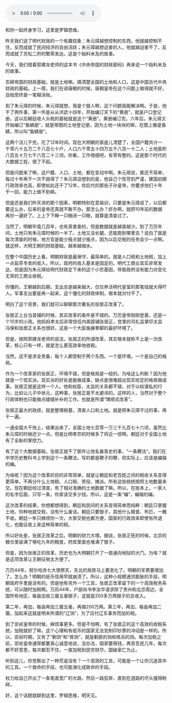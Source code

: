 <audio src="http://igetoss.cdn.igetget.com/mp3/201809/25/201809252103559407468959.mp3" controls="controls">您的浏览器不支持 audio 标签。</audio><p>和你一起终身学习，这里是罗辑思维。</p><p>昨天我们说了明代财政的一个有趣现象：朱元璋越想控制的东西，他就越控制不住，反而成就了民间经济的自由活跃；朱元璋越想迫害的人，他就越迫害不了，反而成就了苏松二府的繁荣发达。这是个始料未及的故事。</p><p>今天，我们借着郭建龙老师的这本书《中央帝国的财政密码》再来说一个始料未及的故事。</p><p>农耕帝国的财政基础，就是土地嘛。搞清楚全国的土地和人口，这是中国古代中央财政的基础。上一周，我们在讲唐朝的时候，唐朝皇帝在这个问题上做得就不好，自始至终是一笔糊涂账。</p><p>到了朱元璋的时候，朱元璋就想，我是个狠人啊，这个问题我能解决啊。于是，他干了两件事，第一件是从从洪武十四年，开始编订天下的“黄册”，就是户口登记册。这以后朝廷收人头税的基础就是这个“黄册”。黄册编订完，六年后，朱元璋又开始编订“鱼鳞册”，就是带图的土地登记册，因为土地一块块的嘛，在图上像是鱼鳞，所以叫“鱼鳞册“。</p><p>这两个活儿干完，花了12年时间。现在大明朝的家底儿清楚了，全国户籍共计一千零六十五万二千八百七十户，人口六千零五十四万五千八百一十二人；土地面积八百五十万七千六百二十三顷。你看，工作很细吧，有零有整的。这是那个时代的大数据工程，很了不起。</p><p>但是问题来了啊，这户籍、人口、土地，都在变动中啊。朱元璋说，那还不简单，每过十年再干一次不就得了？朱元璋没想到的是，他自己个性苛刻严谨，建国初期行政效率也高，即使如此还干了12年，你后代的那些子孙皇帝，你要求他们十年干一回，能力上做不到嘛。</p><p>但是还是我们昨天讲的那个因素，明朝特别在意祖训，只要是朱元璋说了，以后都要这么办，后来的皇帝还真就不敢不办。那怎么办？好办啊，就把10年前的数据再抄一遍好了。上上下下睁一只眼闭一只眼，就算是清查过了。</p><p>当然了，明朝毕竟几百年，也有真普查的，但是数据就是越查越少。到了万历年间，土地只有朱元璋时候的一半了。土地又没长腿，还能跑到哪里去？说白了就是每次清查的时候，地方官是能少报点就少报点，因为以后交税的任务会少一点啊。就这样，大明王朝的财政基础，越来越缩水。</p><p>在整个中国历史上看，明朝财政是最保守，最简单的。就是人口税和土地税，加上一点盐茶专卖的收入，所以，政府的收入基本是固定的。明代工商业其实非常发达，但是因为朱元璋给明代财政定下来的这个小农基因，导致政府没有能力对变化无常的工商业收税。</p><p>你懂的，王朝越到后期，支出总是越来越大，仅仅养活明代皇室的那笔钱就大得吓人。军事支出要是再一起来，这个僵化的财政体制，根本就对付不了。</p><p>明白了这个背景，我们就可以聊聊那次著名的张居正改革了。</p><p>张居正上台当首辅的时候，其实改革的条件是不错的。万历皇帝刚刚登基，还是一个10岁的小孩。他妈妈李太后非常信任内阁首辅张居正，宫里的司礼监掌印太监冯保和张居正关系也很好。这是一个大臣施展拳脚的最好环境了。</p><p>但是，按照郭建龙老师的说法，张居正的所谓改革，其实根本就称不上是一次改革，核心只有一样，就是怎么更高效率地收税。</p><p>当然，这不是求全责备，每个人都受制于两个东西。一个是环境。一个是自己的格局。</p><p>作为一个改革家的张居正，环境不错，但是格局是一般的。为啥这么判断？因为他就是一个现实派。现实派的好处是能做成事，缺点是很难超出现实给定的格局做成事。张居正就是这样一个人。他和权臣，太监的关系都不错，对于以权谋私的行为，比如让儿子中状元，这种事，张居正是不太避讳的。这样的人，当然对于整个行政体制也只能做点缝缝补补的工作。也就是所谓“理顺式改革”。</p><p>张居正最大的政绩，就是整理税基，清查人口和土地。就是把朱元璋干过的事，再干一遍。</p><p>一通全国大干快上，结果出来了，全国土地七百零一万三千九百七十六顷，虽然比朱元璋的时候还少一点。但是比明孝宗的时候多了将近一倍啊。朝廷对于全国土地有了全新的掌控力。</p><p>有了这个大数据基础，张居正就干了那件让他名垂青史的事，“一条鞭法”。我们在中学历史教科书上学到这个一条鞭法，写的都是鞭子的鞭，但实际上，应该是编辑的编。</p><p>为啥呢？因为这个改革的目的非常简单，就是让朝廷和老百姓之间的税收关系变得更简单。不再分什么土地税、人口税、劳役、摊派。所有这些统统按照土地数量来交。现在朝廷经过清查，有了相对准确的土地数据了嘛。所以，在账本上，一家人的名字后面，只写一条，你家该交多少钱。所以，这是一条“编”，编辑的编。</p><p>这次改革的结果，你想都想得到，朝廷和民间的关系变得简单而纯粹：朝廷只掌握土地，你种地就交税，没有什么废话。朝廷只要银子，其他什么粮食、布匹，一概不收。朝廷一年只麻烦你一次，大家交税也都方便，国家的行政效率即使有所退化，也能征收上来这种简单的税。</p><p>所以好处是，张居正改革之后，明朝的财力大增。据说，张居正死的时候，北京的粮仓里装满了够吃九年的粮食，府库里面也堆满了银子。</p><p>但是，因为张居正的改革，历史也为大明朝打开了一扇通向地狱的大门。为啥？就是这项改革让王朝征税太方便了。</p><p>万历44年，努尔哈赤七大恨祭天，东北的局势马上要恶化了。明朝的军费要增加了。怎么办？明朝的纸币信用早就崩溃了。所以，这种小规模通货膨胀的手段，明朝政府手里是没有的。但是他有另外一个工具，张居正改革留下的一个高效税务系统，可以随时加税啊。万历44年，户部尚书李汝华请求除了贵州和北京周边，全国所有地区，每亩加收三厘五毫银子，这就是200多万两银子的总收入。</p><p>第二年，再加，每亩再加三厘五毫，再搞200万两。第三年，再加，每亩再加二厘。加起来这就是明末所谓的“辽饷”，为了应付辽东事务而加的税。</p><p>到了崇祯皇帝的时候，麻烦事更多。但是不怕啊，有了张居正的这个高效的收税系统，加税就好了嘛。这个心理和有纸币的国家无法克制印钞票的冲动是一样的。所以，崇祯时期，又有了“剿饷”和“练饷”，就是剿匪的饷和练兵的饷。每次加税之前，崇祯皇帝通常都要真心诚意地说，没办法，国家要用钱，再苦吾民几年。每次都不好意思，每次都忍不住，一直加税到民穷财尽，国破家亡为止。</p><p>听到这儿，你觉察出了一种荒诞没有？一个高效的工具，可能是一个让你沉迷其中的工具。一个救命的手段，也可能演化成致命的手段。</p><p>权力给自己开出了一条笔直宽广的大路，然后一路狂奔，直到在道路的尽头撞得粉碎。</p><p> </p><p></p><p></p><p>好，这个话题就聊到这里，罗辑思维，明天见。</p>